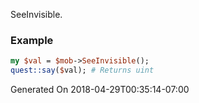 SeeInvisible.
### Example

```perl
my $val = $mob->SeeInvisible();
quest::say($val); # Returns uint
```


Generated On 2018-04-29T00:35:14-07:00